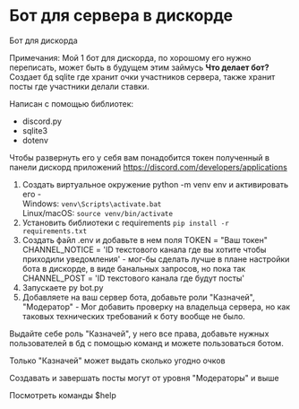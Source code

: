 # Бот для сервера в дискорде
Бот для дискорда

Примечания: Мой 1 бот для дискорда, по хорошому его нужно переписать, может быть в будущем этим займусь
**Что делает бот?**
Создает бд sqlite где хранит очки участников сервера, также хранит посты где участники делали ставки.

Написан с помощью библиотек:
* discord.py
* sqlite3
* dotenv

Чтобы развернуть его у себя вам понадобится токен полученный в панели дискорд приложений https://discord.com/developers/applications

1.  Создать виртуальное окружение python -m venv env и активировать его -  
    Windows:  `venv\Scripts\activate.bat`  
    Linux/macOS:  `source venv/bin/activate`
2.  Установить библиотеки с requirements `pip install -r requirements.txt`
3. Создать файл .env и добавьте в нем поля TOKEN = "Ваш токен" CHANNEL_NOTICE = 'ID текстового канала где вы хотите чтобы приходили уведомления' - мог-бы сделать лучше в плане настройки бота в дискорде, в виде банальных запросов, но пока так
CHANNEL_POST = 'ID текстового канала где будут посты'
4. Запускаете py bot.py
5. Добавляете на ваш сервер бота, добавьте роли "Казначей", "Модератор" - Мог добавить проверку на владельца сервера, но как таковых технических требований к боту вообще не было.

Выдайте себе роль "Казначей", у него все права, добавьте нужных пользователей в бд с помощью команд и можете пользоваться ботом.

Только "Казначей" может выдать сколько угодно очков

Создавать и завершать посты могут от уровня "Модераторы" и выше

Посмотреть команды $help

